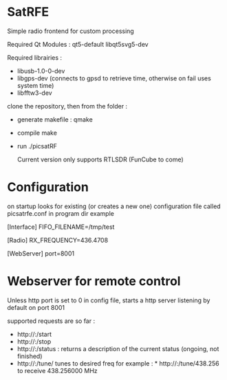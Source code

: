 # SatRFE
Simple radio frontend for custom processing

Required Qt Modules :
qt5-default
libqt5svg5-dev

Required librairies :
- libusb-1.0-0-dev 
- libgps-dev (connects to gpsd to retrieve time, otherwise on fail uses system time)
- libfftw3-dev

clone the repository, then from the folder :
- generate makefile : 
   qmake
- compile
   make

- run
  ./picsatRF
  
  Current version only supports RTLSDR (FunCube to come)
  
# Configuration
on startup looks for existing (or creates a new one) configuration file called picsatrfe.conf in program dir
example
  
[Interface]
FIFO_FILENAME=/tmp/test

[Radio]
RX_FREQUENCY=436.4708

[WebServer]
port=8001

  # Webserver for remote control
Unless http port is set to 0 in config file, starts a http server listening by default on port 8001

supported requests are so far :
* http://<ip>:<port>/start
* http://<ip>:<port>/stop
* http://<ip>:<port>/status : returns a description of the current status (ongoing, not finished)
* http://<ip>:<port>/tune/<frequency in MHz> 
    tunes to desired freq
    for example : * http://<ip>:<port>/tune/438.256 to receive 438.256000 MHz
    
    
